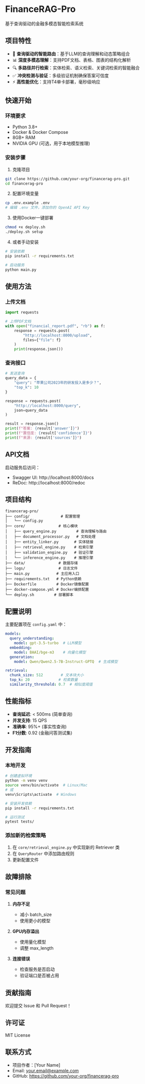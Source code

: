 # FinanceRAG-Pro

基于查询驱动的金融多模态智能检索系统

## 项目特性

- 🚀 **查询驱动的智能路由**：基于LLM的查询理解和动态策略组合
- 📊 **深度多模态理解**：支持PDF文档、表格、图表的结构化解析
- 🔍 **多路径并行检索**：实体检索、语义检索、关键词检索的智能融合
- ✅ **冲突检测与验证**：多级验证机制确保答案可信度
- ⚡ **高性能优化**：支持T4单卡部署，毫秒级响应

## 快速开始

### 环境要求

- Python 3.8+
- Docker & Docker Compose
- 8GB+ RAM
- NVIDIA GPU (可选，用于本地模型推理)

### 安装步骤

1. 克隆项目
```bash
git clone https://github.com/your-org/financerag-pro.git
cd financerag-pro
```

2. 配置环境变量
```bash
cp .env.example .env
# 编辑 .env 文件，添加你的 OpenAI API Key
```

3. 使用Docker一键部署
```bash
chmod +x deploy.sh
./deploy.sh setup
```

4. 或者手动安装
```bash
# 安装依赖
pip install -r requirements.txt

# 启动服务
python main.py
```

## 使用方法

### 上传文档

```python
import requests

# 上传PDF文档
with open("financial_report.pdf", "rb") as f:
    response = requests.post(
        "http://localhost:8000/upload",
        files={"file": f}
    )
    print(response.json())
```

### 查询接口

```python
# 发送查询
query_data = {
    "query": "苹果公司2023年的研发投入是多少？",
    "top_k": 10
}

response = requests.post(
    "http://localhost:8000/query",
    json=query_data
)

result = response.json()
print(f"答案: {result['answer']}")
print(f"置信度: {result['confidence']}")
print(f"来源: {result['sources']}")
```

## API文档

启动服务后访问：
- Swagger UI: http://localhost:8000/docs
- ReDoc: http://localhost:8000/redoc

## 项目结构

```
financerag-pro/
├── config/              # 配置管理
│   └── config.py
├── core/               # 核心模块
│   ├── query_engine.py         # 查询理解与路由
│   ├── document_processor.py   # 文档处理
│   ├── entity_linker.py       # 实体链接
│   ├── retrieval_engine.py    # 检索引擎
│   ├── validation_engine.py   # 验证引擎
│   └── inference_engine.py    # 推理引擎
├── data/               # 数据存储
├── logs/               # 日志文件
├── main.py            # 主应用入口
├── requirements.txt   # Python依赖
├── Dockerfile         # Docker镜像配置
├── docker-compose.yml # Docker编排配置
└── deploy.sh         # 部署脚本
```

## 配置说明

主要配置项在 `config.yaml` 中：

```yaml
models:
  query_understanding:
    model: gpt-3.5-turbo  # LLM模型
  embedding:
    model: BAAI/bge-m3    # 向量化模型
  generation:
    model: Qwen/Qwen2.5-7B-Instruct-GPTQ  # 生成模型

retrieval:
  chunk_size: 512        # 文本块大小
  top_k: 20             # 检索数量
  similarity_threshold: 0.7  # 相似度阈值
```

## 性能指标

- **查询延迟**: < 500ms (简单查询)
- **并发支持**: 15 QPS
- **准确率**: 95%+ (事实性查询)
- **F1分数**: 0.92 (金融问答测试集)

## 开发指南

### 本地开发

```bash
# 创建虚拟环境
python -m venv venv
source venv/bin/activate  # Linux/Mac
# 或
venv\Scripts\activate  # Windows

# 安装开发依赖
pip install -r requirements.txt

# 运行测试
pytest tests/
```

### 添加新的检索策略

1. 在 `core/retrieval_engine.py` 中实现新的 Retriever 类
2. 在 `QueryRouter` 中添加路由规则
3. 更新配置文件

## 故障排除

### 常见问题

1. **内存不足**
   - 减小 batch_size
   - 使用更小的模型

2. **GPU内存溢出**
   - 使用量化模型
   - 调整 max_length

3. **连接错误**
   - 检查服务是否启动
   - 验证端口是否被占用

## 贡献指南

欢迎提交 Issue 和 Pull Request！

## 许可证

MIT License

## 联系方式

- 项目作者：[Your Name]
- Email: your.email@example.com
- GitHub: https://github.com/your-org/financerag-pro